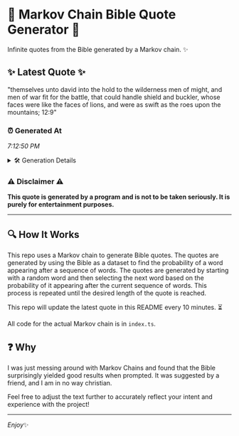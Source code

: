 # 📖 Markov Chain Bible Quote Generator 📖

Infinite quotes from the Bible generated by a Markov chain. ✨

## ✨ Latest Quote ✨
"themselves unto david into the hold to the wilderness men of might, and men of war fit for the battle, that could handle shield and buckler, whose faces were like the faces of lions, and were as swift as the roes upon the mountains; 12:9"

### ⏰ Generated At
*7:12:50 PM*

<details>
    <summary>🛠️ Generation Details</summary>
    <p>
        <strong>🌱 Seed:</strong> themselves<br>
        <strong>🔄 Iterations:</strong> 44<br>
        <strong>📜 Context History:</strong><br>[ themselves ]: unto<br>[ themselves, unto ]: david<br>[ themselves, unto, david ]: into<br>[ themselves, unto, david, into ]: the<br>[ themselves, unto, david, into, the ]: hold<br>[ themselves, unto, david, into, the, hold ]: to<br>[ unto, david, into, the, hold, to ]: the<br>[ david, into, the, hold, to, the ]: wilderness<br>[ into, the, hold, to, the, wilderness ]: men<br>[ the, hold, to, the, wilderness, men ]: of<br>[ hold, to, the, wilderness, men, of ]: might,<br>[ to, the, wilderness, men, of, might, ]: and<br>[ the, wilderness, men, of, might,, and ]: men<br>[ wilderness, men, of, might,, and, men ]: of<br>[ men, of, might,, and, men, of ]: war<br>[ of, might,, and, men, of, war ]: fit<br>[ might,, and, men, of, war, fit ]: for<br>[ and, men, of, war, fit, for ]: the<br>[ men, of, war, fit, for, the ]: battle,<br>[ of, war, fit, for, the, battle, ]: that<br>[ war, fit, for, the, battle,, that ]: could<br>[ fit, for, the, battle,, that, could ]: handle<br>[ for, the, battle,, that, could, handle ]: shield<br>[ the, battle,, that, could, handle, shield ]: and<br>[ battle,, that, could, handle, shield, and ]: buckler,<br>[ that, could, handle, shield, and, buckler, ]: whose<br>[ could, handle, shield, and, buckler,, whose ]: faces<br>[ handle, shield, and, buckler,, whose, faces ]: were<br>[ shield, and, buckler,, whose, faces, were ]: like<br>[ and, buckler,, whose, faces, were, like ]: the<br>[ buckler,, whose, faces, were, like, the ]: faces<br>[ whose, faces, were, like, the, faces ]: of<br>[ faces, were, like, the, faces, of ]: lions,<br>[ were, like, the, faces, of, lions, ]: and<br>[ like, the, faces, of, lions,, and ]: were<br>[ the, faces, of, lions,, and, were ]: as<br>[ faces, of, lions,, and, were, as ]: swift<br>[ of, lions,, and, were, as, swift ]: as<br>[ lions,, and, were, as, swift, as ]: the<br>[ and, were, as, swift, as, the ]: roes<br>[ were, as, swift, as, the, roes ]: upon<br>[ as, swift, as, the, roes, upon ]: the<br>[ swift, as, the, roes, upon, the ]: mountains;<br>[ as, the, roes, upon, the, mountains; ]: 12:9<br>
    </p>
</details>

### ⚠️ Disclaimer ⚠️
**This quote is generated by a program and is not to be taken seriously. It is purely for entertainment purposes.**

---

## 🔍 How It Works

This repo uses a Markov chain to generate Bible quotes. The quotes are generated by using the Bible as a dataset to find the probability of a word appearing after a sequence of words. The quotes are generated by starting with a random word and then selecting the next word based on the probability of it appearing after the current sequence of words. This process is repeated until the desired length of the quote is reached.

This repo will update the latest quote in this README every 10 minutes. ⏳

All code for the actual Markov chain is in `index.ts`.

## ❓ Why

I was just messing around with Markov Chains and found that the Bible surprisingly yielded good results when prompted. 
It was suggested by a friend, and I am in no way christian.

Feel free to adjust the text further to accurately reflect your intent and experience with the project!

---

*Enjoy*✨
